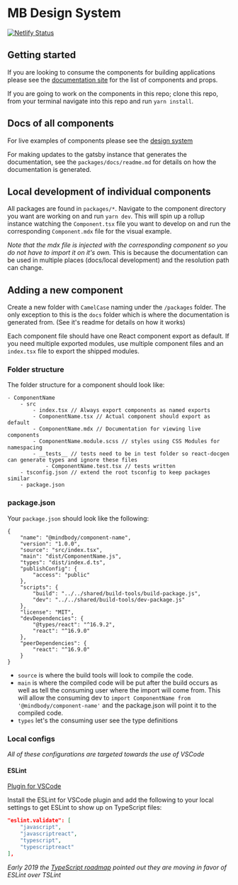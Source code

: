 # MB Design System

[![Netlify Status](https://api.netlify.com/api/v1/badges/2777df6c-361b-42f4-b149-c6672212a3db/deploy-status)](https://app.netlify.com/sites/friendly-bose-a575fc/deploys)

## Getting started

If you are looking to consume the components for building applications please see the [documentation site](https://friendly-bose-a575fc.netlify.com) for the list of components and props. 

If you are going to work on the components in this repo; clone this repo, from your terminal navigate into this repo and run `yarn install`. 

## Docs of all components

For live examples of components please see the [design system](https://friendly-bose-a575fc.netlify.com)

For making updates to the gatsby instance that generates the documentation, see the `packages/docs/readme.md` for details on how the documentation is generated.

## Local development of individual components

All packages are found in `packages/*`. Navigate to the component directory you want are working on and run `yarn dev`. This will spin up a rollup instance watching the `Component.tsx` file you want to develop on and run the corresponding `Component.mdx` file for the visual example. 

*Note that the mdx file is injected with the corresponding component so you do not have to import it on it's own.* This is because the documentation can be used in multiple places (docs/local development) and the resolution path can change. 

## Adding a new component

Create a new folder with `CamelCase` naming under the `/packages` folder. The only exception to this is the `docs` folder which is where the documentation is generated from. (See it's readme for details on how it works)

Each component file should have one React component export as default. If you need multiple exported modules, use multiple component files and an `index.tsx` file to export the shipped modules. 

### Folder structure

The folder structure for a component should look like: 

```
- ComponentName
    - src
        - index.tsx // Always export components as named exports
        - ComponentName.tsx // Actual component should export as default
        - ComponentName.mdx // Documentation for viewing live components
        - ComponentName.module.scss // styles using CSS Modules for namespacing
        - __tests__ // tests need to be in test folder so react-docgen can generate types and ignore these files
            - ComponentName.test.tsx // tests written
    - tsconfig.json // extend the root tsconfig to keep packages similar
    - package.json
```

### package.json

Your `package.json` should look like the following:

```
{
    "name": "@mindbody/component-name",
    "version": "1.0.0",
    "source": "src/index.tsx",
    "main": "dist/ComponentName.js",
    "types": "dist/index.d.ts",
    "publishConfig": {
        "access": "public"
    },
    "scripts": {
        "build": "../../shared/build-tools/build-package.js",
        "dev": "../../shared/build-tools/dev-package.js"
    },
    "license": "MIT",
    "devDependencies": {
        "@types/react": "^16.9.2",
        "react": "^16.9.0"
    },
    "peerDependencies": {
        "react": "^16.9.0"
    }
}
```

- `source` is where the build tools will look to compile the code. 
- `main` is where the compiled code will be put after the build occurs as well as tell the consuming user where the import will come from. This will allow the consuming dev to `import ComponentName from '@mindbody/component-name'` and the package.json will point it to the compiled code.
- `types` let's the consuming user see the type definitions

### Local configs

*All of these configurations are targeted towards the use of VSCode*

#### ESLint

[Plugin for VSCode](https://marketplace.visualstudio.com/items?itemName=dbaeumer.vscode-eslint)

Install the ESLint for VSCode plugin and add the following to your local settings to get ESLint to show up on TypeScript files:

```JSON
"eslint.validate": [
    "javascript",
    "javascriptreact",
    "typescript",
    "typescriptreact"
],
```

*Early 2019 the [TypeScript roadmap](https://marketplace.visualstudio.com/items?itemName=dbaeumer.vscode-eslint) pointed out they are moving in favor of ESLint over TSLint*